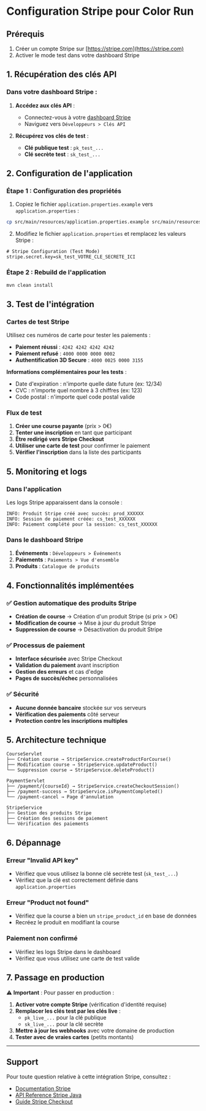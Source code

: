 # Configuration Stripe pour Color Run

## Prérequis

1. Créer un compte Stripe sur [https://stripe.com](https://stripe.com)
2. Activer le mode test dans votre dashboard Stripe

## 1. Récupération des clés API

### Dans votre dashboard Stripe :

1. **Accédez aux clés API** :
   - Connectez-vous à votre [dashboard Stripe](https://dashboard.stripe.com)
   - Naviguez vers `Développeurs > Clés API`

2. **Récupérez vos clés de test** :
   - **Clé publique test** : `pk_test_...`
   - **Clé secrète test** : `sk_test_...`

## 2. Configuration de l'application

### Étape 1 : Configuration des propriétés

1. Copiez le fichier `application.properties.example` vers `application.properties` :
```bash
cp src/main/resources/application.properties.example src/main/resources/application.properties
```

2. Modifiez le fichier `application.properties` et remplacez les valeurs Stripe :
```properties
# Stripe Configuration (Test Mode)
stripe.secret.key=sk_test_VOTRE_CLE_SECRETE_ICI
```

### Étape 2 : Rebuild de l'application

```bash
mvn clean install
```

## 3. Test de l'intégration

### Cartes de test Stripe

Utilisez ces numéros de carte pour tester les paiements :

- **Paiement réussi** : `4242 4242 4242 4242`
- **Paiement refusé** : `4000 0000 0000 0002`
- **Authentification 3D Secure** : `4000 0025 0000 3155`

**Informations complémentaires pour les tests** :
- Date d'expiration : n'importe quelle date future (ex: 12/34)
- CVC : n'importe quel nombre à 3 chiffres (ex: 123)
- Code postal : n'importe quel code postal valide

### Flux de test

1. **Créer une course payante** (prix > 0€)
2. **Tenter une inscription** en tant que participant
3. **Être redirigé vers Stripe Checkout**
4. **Utiliser une carte de test** pour confirmer le paiement
5. **Vérifier l'inscription** dans la liste des participants

## 5. Monitoring et logs

### Dans l'application

Les logs Stripe apparaissent dans la console :
```
INFO: Produit Stripe créé avec succès: prod_XXXXXX
INFO: Session de paiement créée: cs_test_XXXXXX
INFO: Paiement complété pour la session: cs_test_XXXXXX
```

### Dans le dashboard Stripe

1. **Événements** : `Développeurs > Événements`
2. **Paiements** : `Paiements > Vue d'ensemble`
3. **Produits** : `Catalogue de produits`

## 4. Fonctionnalités implémentées

### ✅ Gestion automatique des produits Stripe

- **Création de course** → Création d'un produit Stripe (si prix > 0€)
- **Modification de course** → Mise à jour du produit Stripe
- **Suppression de course** → Désactivation du produit Stripe

### ✅ Processus de paiement

- **Interface sécurisée** avec Stripe Checkout
- **Validation du paiement** avant inscription
- **Gestion des erreurs** et cas d'edge
- **Pages de succès/échec** personnalisées

### ✅ Sécurité

- **Aucune donnée bancaire** stockée sur vos serveurs
- **Vérification des paiements** côté serveur
- **Protection contre les inscriptions multiples**

## 5. Architecture technique

```
CourseServlet
├── Création course → StripeService.createProductForCourse()
├── Modification course → StripeService.updateProduct()
└── Suppression course → StripeService.deleteProduct()

PaymentServlet
├── /payment/{courseId} → StripeService.createCheckoutSession()
├── /payment-success → StripeService.isPaymentCompleted()
└── /payment-cancel → Page d'annulation

StripeService
├── Gestion des produits Stripe
├── Création des sessions de paiement
└── Vérification des paiements
```

## 6. Dépannage

### Erreur "Invalid API key"
- Vérifiez que vous utilisez la bonne clé secrète test (`sk_test_...`)
- Vérifiez que la clé est correctement définie dans `application.properties`

### Erreur "Product not found"
- Vérifiez que la course a bien un `stripe_product_id` en base de données
- Recréez le produit en modifiant la course

### Paiement non confirmé
- Vérifiez les logs Stripe dans le dashboard
- Vérifiez que vous utilisez une carte de test valide

## 7. Passage en production

⚠️ **Important** : Pour passer en production :

1. **Activer votre compte Stripe** (vérification d'identité requise)
2. **Remplacer les clés test par les clés live** :
   - `pk_live_...` pour la clé publique
   - `sk_live_...` pour la clé secrète
3. **Mettre à jour les webhooks** avec votre domaine de production
4. **Tester avec de vraies cartes** (petits montants)

---

## Support

Pour toute question relative à cette intégration Stripe, consultez :
- [Documentation Stripe](https://stripe.com/docs)
- [API Reference Stripe Java](https://stripe.com/docs/api?lang=java)
- [Guide Stripe Checkout](https://stripe.com/docs/checkout) 